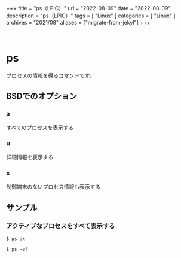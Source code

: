 +++
title = "ps（LPIC）"
url = "2022-08-09"
date = "2022-08-09"
description = "ps（LPIC）"
tags = [
  "Linux"
]
categories = [
  "Linux"
]
archives = "2021/08"
aliases = ["migrate-from-jekyl"]
+++

<br>

# ps

プロセスの情報を得るコマンドです。


## BSDでのオプション

### a

すべてのプロセスを表示する

### u 

詳細情報を表示する

### x

制御端末のないプロセス情報も表示する


## サンプル

### アクティブなプロセスをすべて表示する

```
$ ps ax
```

```
$ ps -ef
```
